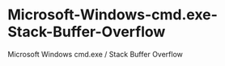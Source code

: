 # Microsoft-Windows-cmd.exe-Stack-Buffer-Overflow
Microsoft Windows cmd.exe / Stack Buffer Overflow
